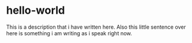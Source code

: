 # hello-world
This is a description that i have written here.
Also this little sentence over here is something i am writing as i speak right now.

